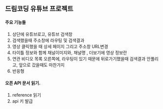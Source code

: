 ## 드림코딩 유튜브 프로젝트

#### 주요 기능들

1. 상단에 유튜브로고, 유튜브 검색창
2. 검색했을때 주소창에 라우팅 및 검색결과
3. 영상 클릭했을 때 상세 페이지 그리고 주소창 URL변경
4. 타이틀 정보와 함께 채널이미지와, 채널명 , 더보기에 영상 정보란
5. 연관 비디오 목록 오른쪽에, 라우팅이 있기 때문에 뒤로가기했을때 검색결과 안풀리고, 앞으로 갔을때도 마찬가지 
6. 반응형


#### 오픈 API 문서 읽기.

1. reference 읽기
2. api 키 발급
